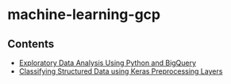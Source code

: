 # machine-learning-gcp

## Contents
- [Exploratory Data Analysis Using Python and BigQuery](notebook/explore_data_BQ_python.ipynb)
- [Classifying Structured Data using Keras Preprocessing Layers](notebook/preprocessing_layers.ipynb)
